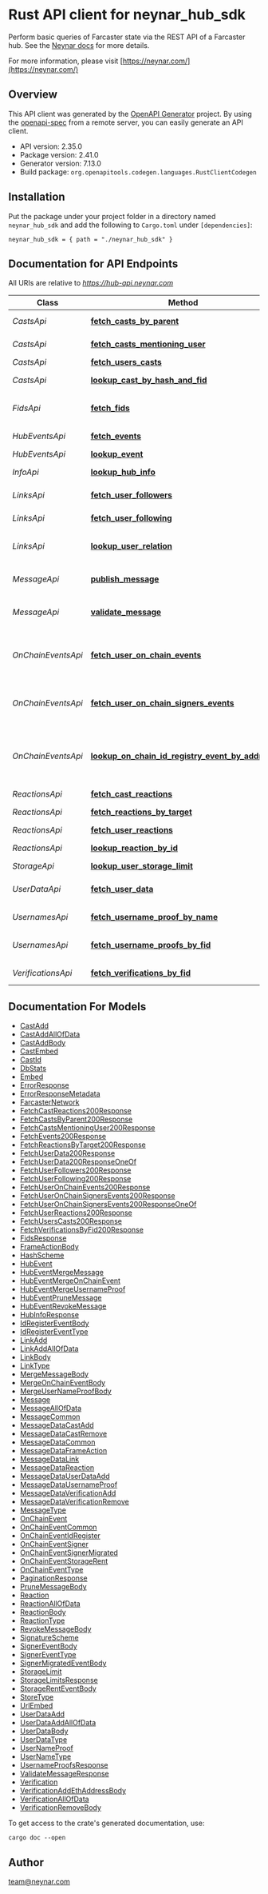 # Rust API client for neynar_hub_sdk

Perform basic queries of Farcaster state via the REST API of a Farcaster hub. See the [Neynar docs](https://docs.neynar.com/reference) for more details.


For more information, please visit [https://neynar.com/](https://neynar.com/)

## Overview

This API client was generated by the [OpenAPI Generator](https://openapi-generator.tech) project.  By using the [openapi-spec](https://openapis.org) from a remote server, you can easily generate an API client.

- API version: 2.35.0
- Package version: 2.41.0
- Generator version: 7.13.0
- Build package: `org.openapitools.codegen.languages.RustClientCodegen`

## Installation

Put the package under your project folder in a directory named `neynar_hub_sdk` and add the following to `Cargo.toml` under `[dependencies]`:

```
neynar_hub_sdk = { path = "./neynar_hub_sdk" }
```

## Documentation for API Endpoints

All URIs are relative to *https://hub-api.neynar.com*

Class | Method | HTTP request | Description
------------ | ------------- | ------------- | -------------
*CastsApi* | [**fetch_casts_by_parent**](docs/CastsApi.md#fetch_casts_by_parent) | **GET** /v1/castsByParent | By parent cast
*CastsApi* | [**fetch_casts_mentioning_user**](docs/CastsApi.md#fetch_casts_mentioning_user) | **GET** /v1/castsByMention | Mentioning an FID
*CastsApi* | [**fetch_users_casts**](docs/CastsApi.md#fetch_users_casts) | **GET** /v1/castsByFid | By FID
*CastsApi* | [**lookup_cast_by_hash_and_fid**](docs/CastsApi.md#lookup_cast_by_hash_and_fid) | **GET** /v1/castById | By FID and Hash
*FidsApi* | [**fetch_fids**](docs/FidsApi.md#fetch_fids) | **GET** /v1/fids | Fetch a list of all the FIDs
*HubEventsApi* | [**fetch_events**](docs/HubEventsApi.md#fetch_events) | **GET** /v1/events | Page of events
*HubEventsApi* | [**lookup_event**](docs/HubEventsApi.md#lookup_event) | **GET** /v1/eventById | Event by ID
*InfoApi* | [**lookup_hub_info**](docs/InfoApi.md#lookup_hub_info) | **GET** /v1/info | Sync Methods
*LinksApi* | [**fetch_user_followers**](docs/LinksApi.md#fetch_user_followers) | **GET** /v1/linksByTargetFid | To target FID
*LinksApi* | [**fetch_user_following**](docs/LinksApi.md#fetch_user_following) | **GET** /v1/linksByFid | From source FID
*LinksApi* | [**lookup_user_relation**](docs/LinksApi.md#lookup_user_relation) | **GET** /v1/linkById | By its FID and target FID
*MessageApi* | [**publish_message**](docs/MessageApi.md#publish_message) | **POST** /v1/submitMessage | Submit signed message
*MessageApi* | [**validate_message**](docs/MessageApi.md#validate_message) | **POST** /v1/validateMessage | Validate signed message
*OnChainEventsApi* | [**fetch_user_on_chain_events**](docs/OnChainEventsApi.md#fetch_user_on_chain_events) | **GET** /v1/onChainEventsByFid | Fetch a list of on-chain events provided by an FID
*OnChainEventsApi* | [**fetch_user_on_chain_signers_events**](docs/OnChainEventsApi.md#fetch_user_on_chain_signers_events) | **GET** /v1/onChainSignersByFid | Fetch a list of signers provided by an FID
*OnChainEventsApi* | [**lookup_on_chain_id_registry_event_by_address**](docs/OnChainEventsApi.md#lookup_on_chain_id_registry_event_by_address) | **GET** /v1/onChainIdRegistryEventByAddress | Fetch an on-chain ID Registry Event for a given Address
*ReactionsApi* | [**fetch_cast_reactions**](docs/ReactionsApi.md#fetch_cast_reactions) | **GET** /v1/reactionsByCast | On cast
*ReactionsApi* | [**fetch_reactions_by_target**](docs/ReactionsApi.md#fetch_reactions_by_target) | **GET** /v1/reactionsByTarget | To a target URL
*ReactionsApi* | [**fetch_user_reactions**](docs/ReactionsApi.md#fetch_user_reactions) | **GET** /v1/reactionsByFid | By FID
*ReactionsApi* | [**lookup_reaction_by_id**](docs/ReactionsApi.md#lookup_reaction_by_id) | **GET** /v1/reactionById | By FID or cast
*StorageApi* | [**lookup_user_storage_limit**](docs/StorageApi.md#lookup_user_storage_limit) | **GET** /v1/storageLimitsByFid | FID's limits
*UserDataApi* | [**fetch_user_data**](docs/UserDataApi.md#fetch_user_data) | **GET** /v1/userDataByFid | Fetch UserData for a FID
*UsernamesApi* | [**fetch_username_proof_by_name**](docs/UsernamesApi.md#fetch_username_proof_by_name) | **GET** /v1/userNameProofByName | Proof for a username
*UsernamesApi* | [**fetch_username_proofs_by_fid**](docs/UsernamesApi.md#fetch_username_proofs_by_fid) | **GET** /v1/userNameProofsByFid | Proofs provided by an FID
*VerificationsApi* | [**fetch_verifications_by_fid**](docs/VerificationsApi.md#fetch_verifications_by_fid) | **GET** /v1/verificationsByFid | Provided by an FID


## Documentation For Models

 - [CastAdd](docs/CastAdd.md)
 - [CastAddAllOfData](docs/CastAddAllOfData.md)
 - [CastAddBody](docs/CastAddBody.md)
 - [CastEmbed](docs/CastEmbed.md)
 - [CastId](docs/CastId.md)
 - [DbStats](docs/DbStats.md)
 - [Embed](docs/Embed.md)
 - [ErrorResponse](docs/ErrorResponse.md)
 - [ErrorResponseMetadata](docs/ErrorResponseMetadata.md)
 - [FarcasterNetwork](docs/FarcasterNetwork.md)
 - [FetchCastReactions200Response](docs/FetchCastReactions200Response.md)
 - [FetchCastsByParent200Response](docs/FetchCastsByParent200Response.md)
 - [FetchCastsMentioningUser200Response](docs/FetchCastsMentioningUser200Response.md)
 - [FetchEvents200Response](docs/FetchEvents200Response.md)
 - [FetchReactionsByTarget200Response](docs/FetchReactionsByTarget200Response.md)
 - [FetchUserData200Response](docs/FetchUserData200Response.md)
 - [FetchUserData200ResponseOneOf](docs/FetchUserData200ResponseOneOf.md)
 - [FetchUserFollowers200Response](docs/FetchUserFollowers200Response.md)
 - [FetchUserFollowing200Response](docs/FetchUserFollowing200Response.md)
 - [FetchUserOnChainEvents200Response](docs/FetchUserOnChainEvents200Response.md)
 - [FetchUserOnChainSignersEvents200Response](docs/FetchUserOnChainSignersEvents200Response.md)
 - [FetchUserOnChainSignersEvents200ResponseOneOf](docs/FetchUserOnChainSignersEvents200ResponseOneOf.md)
 - [FetchUserReactions200Response](docs/FetchUserReactions200Response.md)
 - [FetchUsersCasts200Response](docs/FetchUsersCasts200Response.md)
 - [FetchVerificationsByFid200Response](docs/FetchVerificationsByFid200Response.md)
 - [FidsResponse](docs/FidsResponse.md)
 - [FrameActionBody](docs/FrameActionBody.md)
 - [HashScheme](docs/HashScheme.md)
 - [HubEvent](docs/HubEvent.md)
 - [HubEventMergeMessage](docs/HubEventMergeMessage.md)
 - [HubEventMergeOnChainEvent](docs/HubEventMergeOnChainEvent.md)
 - [HubEventMergeUsernameProof](docs/HubEventMergeUsernameProof.md)
 - [HubEventPruneMessage](docs/HubEventPruneMessage.md)
 - [HubEventRevokeMessage](docs/HubEventRevokeMessage.md)
 - [HubInfoResponse](docs/HubInfoResponse.md)
 - [IdRegisterEventBody](docs/IdRegisterEventBody.md)
 - [IdRegisterEventType](docs/IdRegisterEventType.md)
 - [LinkAdd](docs/LinkAdd.md)
 - [LinkAddAllOfData](docs/LinkAddAllOfData.md)
 - [LinkBody](docs/LinkBody.md)
 - [LinkType](docs/LinkType.md)
 - [MergeMessageBody](docs/MergeMessageBody.md)
 - [MergeOnChainEventBody](docs/MergeOnChainEventBody.md)
 - [MergeUserNameProofBody](docs/MergeUserNameProofBody.md)
 - [Message](docs/Message.md)
 - [MessageAllOfData](docs/MessageAllOfData.md)
 - [MessageCommon](docs/MessageCommon.md)
 - [MessageDataCastAdd](docs/MessageDataCastAdd.md)
 - [MessageDataCastRemove](docs/MessageDataCastRemove.md)
 - [MessageDataCommon](docs/MessageDataCommon.md)
 - [MessageDataFrameAction](docs/MessageDataFrameAction.md)
 - [MessageDataLink](docs/MessageDataLink.md)
 - [MessageDataReaction](docs/MessageDataReaction.md)
 - [MessageDataUserDataAdd](docs/MessageDataUserDataAdd.md)
 - [MessageDataUsernameProof](docs/MessageDataUsernameProof.md)
 - [MessageDataVerificationAdd](docs/MessageDataVerificationAdd.md)
 - [MessageDataVerificationRemove](docs/MessageDataVerificationRemove.md)
 - [MessageType](docs/MessageType.md)
 - [OnChainEvent](docs/OnChainEvent.md)
 - [OnChainEventCommon](docs/OnChainEventCommon.md)
 - [OnChainEventIdRegister](docs/OnChainEventIdRegister.md)
 - [OnChainEventSigner](docs/OnChainEventSigner.md)
 - [OnChainEventSignerMigrated](docs/OnChainEventSignerMigrated.md)
 - [OnChainEventStorageRent](docs/OnChainEventStorageRent.md)
 - [OnChainEventType](docs/OnChainEventType.md)
 - [PaginationResponse](docs/PaginationResponse.md)
 - [PruneMessageBody](docs/PruneMessageBody.md)
 - [Reaction](docs/Reaction.md)
 - [ReactionAllOfData](docs/ReactionAllOfData.md)
 - [ReactionBody](docs/ReactionBody.md)
 - [ReactionType](docs/ReactionType.md)
 - [RevokeMessageBody](docs/RevokeMessageBody.md)
 - [SignatureScheme](docs/SignatureScheme.md)
 - [SignerEventBody](docs/SignerEventBody.md)
 - [SignerEventType](docs/SignerEventType.md)
 - [SignerMigratedEventBody](docs/SignerMigratedEventBody.md)
 - [StorageLimit](docs/StorageLimit.md)
 - [StorageLimitsResponse](docs/StorageLimitsResponse.md)
 - [StorageRentEventBody](docs/StorageRentEventBody.md)
 - [StoreType](docs/StoreType.md)
 - [UrlEmbed](docs/UrlEmbed.md)
 - [UserDataAdd](docs/UserDataAdd.md)
 - [UserDataAddAllOfData](docs/UserDataAddAllOfData.md)
 - [UserDataBody](docs/UserDataBody.md)
 - [UserDataType](docs/UserDataType.md)
 - [UserNameProof](docs/UserNameProof.md)
 - [UserNameType](docs/UserNameType.md)
 - [UsernameProofsResponse](docs/UsernameProofsResponse.md)
 - [ValidateMessageResponse](docs/ValidateMessageResponse.md)
 - [Verification](docs/Verification.md)
 - [VerificationAddEthAddressBody](docs/VerificationAddEthAddressBody.md)
 - [VerificationAllOfData](docs/VerificationAllOfData.md)
 - [VerificationRemoveBody](docs/VerificationRemoveBody.md)


To get access to the crate's generated documentation, use:

```
cargo doc --open
```

## Author

team@neynar.com

